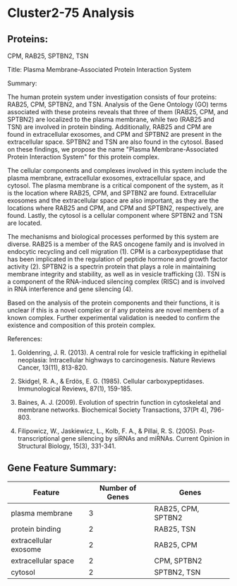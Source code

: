 # Cluster2-75 Analysis

## Proteins: 

CPM, RAB25, SPTBN2, TSN

Title: Plasma Membrane-Associated Protein Interaction System

Summary:

The human protein system under investigation consists of four proteins: RAB25, CPM, SPTBN2, and TSN. Analysis of the Gene Ontology (GO) terms associated with these proteins reveals that three of them (RAB25, CPM, and SPTBN2) are localized to the plasma membrane, while two (RAB25 and TSN) are involved in protein binding. Additionally, RAB25 and CPM are found in extracellular exosomes, and CPM and SPTBN2 are present in the extracellular space. SPTBN2 and TSN are also found in the cytosol. Based on these findings, we propose the name "Plasma Membrane-Associated Protein Interaction System" for this protein complex.

The cellular components and complexes involved in this system include the plasma membrane, extracellular exosomes, extracellular space, and cytosol. The plasma membrane is a critical component of the system, as it is the location where RAB25, CPM, and SPTBN2 are found. Extracellular exosomes and the extracellular space are also important, as they are the locations where RAB25 and CPM, and CPM and SPTBN2, respectively, are found. Lastly, the cytosol is a cellular component where SPTBN2 and TSN are located.

The mechanisms and biological processes performed by this system are diverse. RAB25 is a member of the RAS oncogene family and is involved in endocytic recycling and cell migration (1). CPM is a carboxypeptidase that has been implicated in the regulation of peptide hormone and growth factor activity (2). SPTBN2 is a spectrin protein that plays a role in maintaining membrane integrity and stability, as well as in vesicle trafficking (3). TSN is a component of the RNA-induced silencing complex (RISC) and is involved in RNA interference and gene silencing (4).

Based on the analysis of the protein components and their functions, it is unclear if this is a novel complex or if any proteins are novel members of a known complex. Further experimental validation is needed to confirm the existence and composition of this protein complex.

References:

1. Goldenring, J. R. (2013). A central role for vesicle trafficking in epithelial neoplasia: Intracellular highways to carcinogenesis. Nature Reviews Cancer, 13(11), 813-820.

2. Skidgel, R. A., & Erdös, E. G. (1985). Cellular carboxypeptidases. Immunological Reviews, 87(1), 159-185.

3. Baines, A. J. (2009). Evolution of spectrin function in cytoskeletal and membrane networks. Biochemical Society Transactions, 37(Pt 4), 796-803.

4. Filipowicz, W., Jaskiewicz, L., Kolb, F. A., & Pillai, R. S. (2005). Post-transcriptional gene silencing by siRNAs and miRNAs. Current Opinion in Structural Biology, 15(3), 331-341.

## Gene Feature Summary: 

| Feature | Number of Genes | Genes |
| --- | --- | --- |
| plasma membrane | 3 | RAB25, CPM, SPTBN2 |
| protein binding | 2 | RAB25, TSN |
| extracellular exosome | 2 | RAB25, CPM |
| extracellular space | 2 | CPM, SPTBN2 |
| cytosol | 2 | SPTBN2, TSN |

